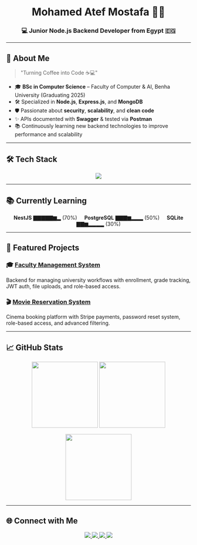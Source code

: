 <h1 align="center">Mohamed Atef Mostafa 👨‍💻</h1>
<h3 align="center">💻 Junior Node.js Backend Developer from Egypt 🇪🇬</h3>

---

## 🚀 About Me
> "Turning Coffee into Code ☕💻"  
- 🎓 **BSc in Computer Science** – Faculty of Computer & AI, Benha University (Graduating 2025)  
- 🛠 Specialized in **Node.js**, **Express.js**, and **MongoDB**  
- 🛡️ Passionate about **security**, **scalability**, and **clean code**  
- ✨ APIs documented with **Swagger** & tested via **Postman**  
- 📚 Continuously learning new backend technologies to improve performance and scalability  

---

## 🛠 Tech Stack
<p align="center">
  <img src="https://skillicons.dev/icons?i=nodejs,express,mongodb,typescript,javascript,cpp,python,html,css,git,docker,redis,postman,swagger&perline=8" />
</p>

---

## 📚 Currently Learning
<p align="center">
  <b>NestJS</b> ▇▇▇▇▇▆▂ (70%) &nbsp;&nbsp;&nbsp; <b>PostgreSQL</b> ▇▇▇▆▂▂▂ (50%) &nbsp;&nbsp;&nbsp; <b>SQLite</b> ▇▇▆▂▂▂▂ (30%)
</p>

---

## 📌 Featured Projects

### 🎓 [Faculty Management System](https://github.com/Mhmdatef/Faculty-management-system)  
Backend for managing university workflows with enrollment, grade tracking, JWT auth, file uploads, and role-based access.

### 🎬 [Movie Reservation System](https://github.com/Mhmdatef/Movie-Reservation-System)  
Cinema booking platform with Stripe payments, password reset system, role-based access, and advanced filtering.

---

## 📈 GitHub Stats
<p align="center">
  <img src="https://github-readme-streak-stats.herokuapp.com/?user=Mhmdatef&theme=dracula" height="180em"/>
  <img src="https://github-readme-stats.vercel.app/api?username=Mhmdatef&show_icons=true&theme=dracula" height="180em"/>
</p>
<p align="center">
  <img src="https://github-readme-stats.vercel.app/api/top-langs/?username=Mhmdatef&layout=compact&theme=dracula" height="180em"/>
</p>

---

## 🌐 Connect with Me
<p align="center">
  <a href="http://www.linkedin.com/in/mohamed-atef-615481296">
    <img src="https://img.shields.io/badge/LinkedIn-0077B5?style=for-the-badge&logo=linkedin&logoColor=white"/>
  </a>
  <a href="mailto:125moatef@gmail.com">
    <img src="https://img.shields.io/badge/Email-D14836?style=for-the-badge&logo=gmail&logoColor=white"/>
  </a>
  <a href="https://github.com/Mhmdatef">
    <img src="https://img.shields.io/badge/GitHub-100000?style=for-the-badge&logo=github&logoColor=white"/>
  </a>
  <a href="https://www.instagram.com/3atofa_1/">
    <img src="https://img.shields.io/badge/Instagram-E4405F?style=for-the-badge&logo=instagram&logoColor=white"/>
  </a>
  <!-- لو عندك مدونة أو StackOverflow ممكن تضيف هنا -->
</p>
